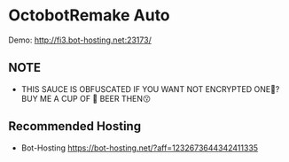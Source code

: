 # OctobotRemake Auto
Demo: http://fi3.bot-hosting.net:23173/

## NOTE
- THIS SAUCE IS OBFUSCATED IF YOU WANT NOT ENCRYPTED ONE🥴? BUY ME A CUP OF 🍻 BEER THEN😗

## Recommended Hosting 
- Bot-Hosting https://bot-hosting.net/?aff=1232673644342411335
